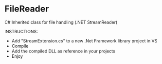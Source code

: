 # FileReader
C# Inherited class for file handling (.NET StreamReader)

INSTRUCTIONS:
- Add "StreamExtension.cs" to a new .Net Framework library project in VS
- Compile
- Add the compiled DLL as reference in your projects
- Enjoy
